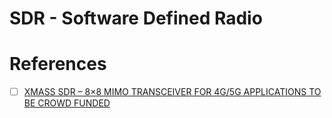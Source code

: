 # SDR - Software Defined Radio


# References

- [ ] [XMASS SDR – 8×8 MIMO TRANSCEIVER FOR 4G/5G APPLICATIONS TO BE CROWD FUNDED](https://www.rtl-sdr.com/xmass-sdr-8x8-mimo-transceiver-for-4g-5g-applications-to-be-crowd-funded/)

